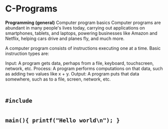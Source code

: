 # C-Programs

<strong>Programming (general)</strong>
Computer program basics
Computer programs are abundant in many people's lives today, carrying out applications on smartphones, tablets, and laptops, powering businesses like Amazon and Netflix, helping cars drive and planes fly, and much more.

A computer program consists of instructions executing one at a time. Basic instruction types are:

Input: A program gets data, perhaps from a file, keyboard, touchscreen, network, etc.
Process: A program performs computations on that data, such as adding two values like x + y.
Output: A program puts that data somewhere, such as to a file, screen, network, etc.

<h2><code>
#include <stdio.h>

main(){
        printf("Hello world\n");
}
</code></h2>
